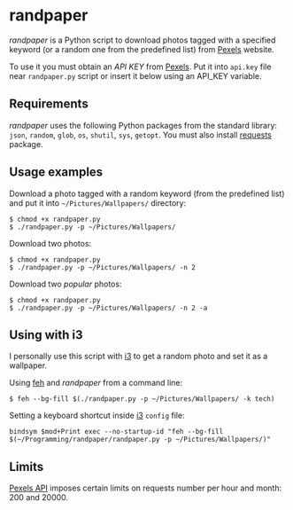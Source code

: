 # randpaper

_randpaper_ is a Python script to download photos tagged with a specified keyword (or a random one from the predefined list) from [Pexels](https://www.pexels.com/) website.

To use it you must obtain an _API KEY_ from [Pexels](https://www.pexels.com/api/). Put it into `api.key` file near `randpaper.py` script or insert it below using an API_KEY variable.

## Requirements

_randpaper_ uses the following Python packages from the standard library: `json`, `random`, `glob`, `os`, `shutil`, `sys`, `getopt`. You must also install [requests](http://python-requests.org/) package.

## Usage examples

Download a photo tagged with a random keyword (from the predefined list) and put it into `~/Pictures/Wallpapers/` directory:

```
$ chmod +x randpaper.py
$ ./randpaper.py -p ~/Pictures/Wallpapers/
```

Download two photos:

```
$ chmod +x randpaper.py
$ ./randpaper.py -p ~/Pictures/Wallpapers/ -n 2
```

Download two _popular_ photos:

```
$ chmod +x randpaper.py
$ ./randpaper.py -p ~/Pictures/Wallpapers/ -n 2 -a
```

## Using with i3

I personally use this script with [i3](https://i3wm.org/) to get a random photo and set it as a wallpaper.

Using [feh](https://feh.finalrewind.org/) and _randpaper_ from a command line:

```
$ feh --bg-fill $(./randpaper.py -p ~/Pictures/Wallpapers/ -k tech)
```

Setting a keyboard shortcut inside [i3](https://i3wm.org/) `config` file:

```
bindsym $mod+Print exec --no-startup-id "feh --bg-fill $(~/Programming/randpaper/randpaper.py -p ~/Pictures/Wallpapers/)"
```

## Limits

[Pexels API](https://www.pexels.com/api/) imposes certain limits on requests number per hour and month: 200 and 20000.
